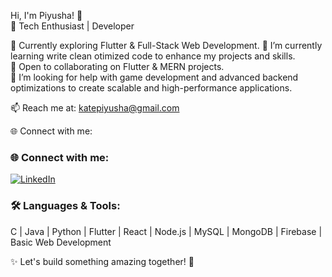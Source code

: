 Hi, I'm Piyusha! 👋  
🚀 Tech Enthusiast | Developer 

🔭 Currently exploring Flutter & Full-Stack Web Development.
🌱 I’m currently learning write clean otimized code to enhance my projects and skills.  
👯 Open to collaborating on Flutter & MERN projects.  
🤝 I’m looking for help with game development and advanced backend optimizations to create scalable and high-performance applications. 

📫 Reach me at: katepiyusha@gmail.com 

🌐 Connect with me:  
### 🌐 Connect with me:  
[![LinkedIn](https://img.shields.io/badge/LinkedIn-0A66C2?style=for-the-badge&logo=linkedin&logoColor=white)]([https://www.linkedin.com/in/yourprofile/](https://www.linkedin.com/in/piyusha-kate-4722342ba/))


### 🛠️ Languages & Tools:  
C | Java | Python | Flutter | React | Node.js | MySQL | MongoDB | Firebase | Basic Web Development

✨ Let's build something amazing together! 🚀  
